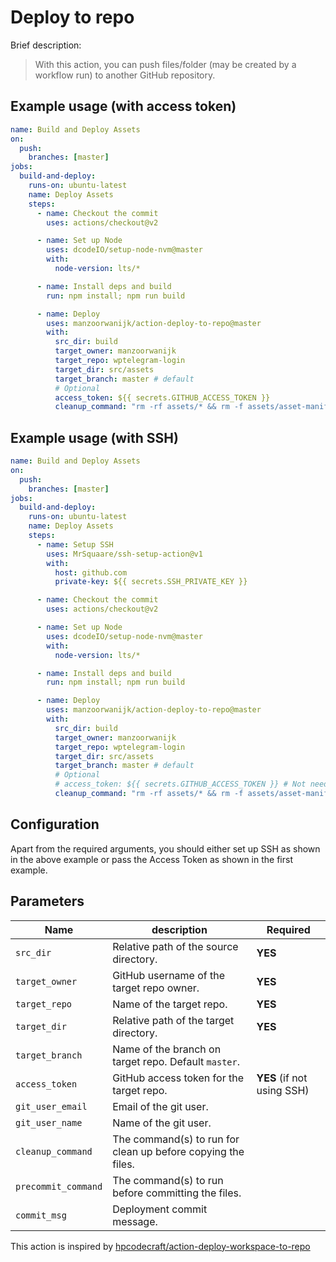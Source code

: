 # Deploy to repo

Brief description:

> With this action, you can push files/folder (may be created by a workflow run) to another GitHub repository.

## Example usage (with access token)

```yml
name: Build and Deploy Assets
on:
  push:
    branches: [master]
jobs:
  build-and-deploy:
    runs-on: ubuntu-latest
    name: Deploy Assets
    steps:
      - name: Checkout the commit
        uses: actions/checkout@v2

      - name: Set up Node
        uses: dcodeIO/setup-node-nvm@master
        with:
          node-version: lts/*

      - name: Install deps and build
        run: npm install; npm run build

      - name: Deploy
        uses: manzoorwanijk/action-deploy-to-repo@master
        with:
          src_dir: build
          target_owner: manzoorwanijk
          target_repo: wptelegram-login
          target_dir: src/assets
          target_branch: master # default
          # Optional
          access_token: ${{ secrets.GITHUB_ACCESS_TOKEN }}
          cleanup_command: "rm -rf assets/* && rm -f assets/asset-manifest.json"
```

## Example usage (with SSH)

```yml
name: Build and Deploy Assets
on:
  push:
    branches: [master]
jobs:
  build-and-deploy:
    runs-on: ubuntu-latest
    name: Deploy Assets
    steps:
      - name: Setup SSH
        uses: MrSquaare/ssh-setup-action@v1
        with:
          host: github.com
          private-key: ${{ secrets.SSH_PRIVATE_KEY }}

      - name: Checkout the commit
        uses: actions/checkout@v2

      - name: Set up Node
        uses: dcodeIO/setup-node-nvm@master
        with:
          node-version: lts/*

      - name: Install deps and build
        run: npm install; npm run build

      - name: Deploy
        uses: manzoorwanijk/action-deploy-to-repo@master
        with:
          src_dir: build
          target_owner: manzoorwanijk
          target_repo: wptelegram-login
          target_dir: src/assets
          target_branch: master # default
          # Optional
          # access_token: ${{ secrets.GITHUB_ACCESS_TOKEN }} # Not needed when using SSH
          cleanup_command: "rm -rf assets/* && rm -f assets/asset-manifest.json"
```

## Configuration

Apart from the required arguments, you should either set up SSH as shown in the above example or pass the Access Token as shown in the first example.

## Parameters

| Name                | description                                                  | Required                   |
| ------------------- | ------------------------------------------------------------ | -------------------------- |
| `src_dir`           | Relative path of the source directory.                       | **YES**                    |
| `target_owner`      | GitHub username of the target repo owner.                    | **YES**                    |
| `target_repo`       | Name of the target repo.                                     | **YES**                    |
| `target_dir`        | Relative path of the target directory.                       | **YES**                    |
| `target_branch`     | Name of the branch on target repo. Default `master`.         |                            |
| `access_token`      | GitHub access token for the target repo.                     | **YES** (if not using SSH) |
| `git_user_email`    | Email of the git user.                                       |                            |
| `git_user_name`     | Name of the git user.                                        |                            |
| `cleanup_command`   | The command(s) to run for clean up before copying the files. |                            |
| `precommit_command` | The command(s) to run before committing the files.           |                            |
| `commit_msg`        | Deployment commit message.                                   |                            |

This action is inspired by [hpcodecraft/action-deploy-workspace-to-repo](https://github.com/hpcodecraft/action-deploy-workspace-to-repo)

